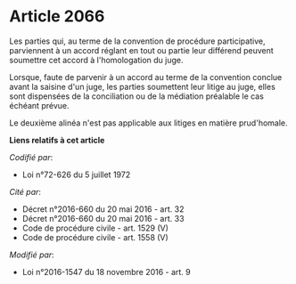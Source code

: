 # Article 2066

Les parties qui, au terme de la convention de procédure participative, parviennent à un accord réglant en tout ou partie leur
différend peuvent soumettre cet accord à l'homologation du juge.

Lorsque, faute de parvenir à un accord au terme de la convention conclue avant la saisine d'un juge, les parties soumettent
leur litige au juge, elles sont dispensées de la conciliation ou de la médiation préalable le cas échéant prévue.

Le deuxième alinéa n'est pas applicable aux litiges en matière prud'homale.

**Liens relatifs à cet article**

_Codifié par_:

  - Loi n°72-626 du 5 juillet 1972

_Cité par_:

  - Décret n°2016-660 du 20 mai 2016 - art. 32
  - Décret n°2016-660 du 20 mai 2016 - art. 33
  - Code de procédure civile - art. 1529 (V)
  - Code de procédure civile - art. 1558 (V)

_Modifié par_:

  - Loi n°2016-1547 du 18 novembre 2016 - art. 9
